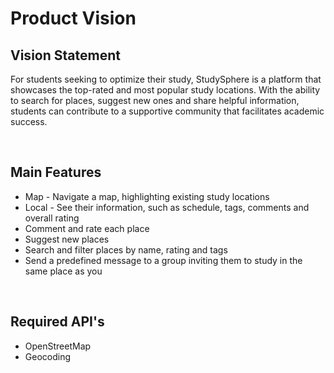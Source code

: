 # Product Vision

## Vision Statement

For students seeking to optimize their study, StudySphere is a platform that showcases the top-rated and most popular study locations. With the ability to search for places, suggest new ones and share helpful information, students can contribute to a supportive community that facilitates academic success.

<br>

## Main Features
 - Map - Navigate a map, highlighting existing study locations
 - Local - See their information, such as schedule, tags, comments and overall rating
 - Comment and rate each place
 - Suggest new places
 - Search and filter places by name, rating and tags
 - Send a predefined message to a group inviting them to study in the same place as you

<br>

 ## Required API's
- OpenStreetMap
- Geocoding
